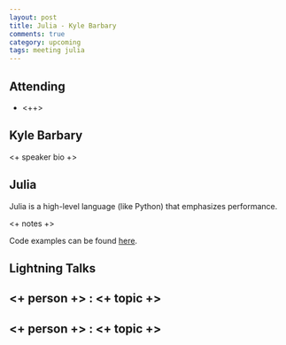 ```yaml
---
layout: post
title: Julia - Kyle Barbary
comments: true
category: upcoming
tags: meeting julia
---
```



## Attending

- <++>


## Kyle Barbary

<+ speaker bio +> 

## Julia

Julia is a high-level language (like Python) that emphasizes performance. 

<+ notes +>

Code examples can be found [here][code].

## Lightning Talks 

## <+ person +> : <+ topic +>

## <+ person +> : <+ topic +>


[code]: https://github.com/thehackerwithin/berkeley/tree/master/topic "Code Examples" 
